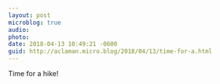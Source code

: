 ```yaml
---
layout: post
microblog: true
audio: 
photo: 
date: 2018-04-13 10:49:21 -0600
guid: http://aclaman.micro.blog/2018/04/13/time-for-a.html
---
```

Time for a hike!
